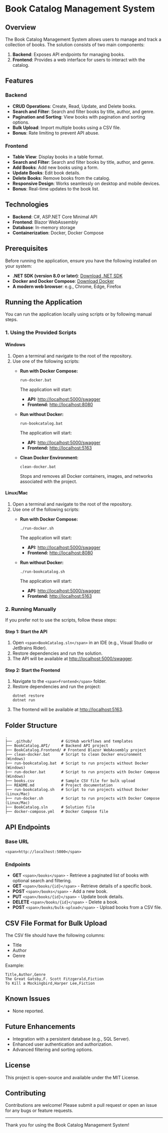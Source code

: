 # Book Catalog Management System

## Overview

The Book Catalog Management System allows users to manage and track a collection of books. The solution consists of two main components:

1. **Backend**: Exposes API endpoints for managing books.
2. **Frontend**: Provides a web interface for users to interact with the catalog.

## Features

### Backend

* **CRUD Operations**: Create, Read, Update, and Delete books.
* **Search and Filter**: Search and filter books by title, author, and genre.
* **Pagination and Sorting**: View books with pagination and sorting options.
* **Bulk Upload**: Import multiple books using a CSV file.
* **Bonus**: Rate limiting to prevent API abuse.

### Frontend

* **Table View**: Display books in a table format.
* **Search and Filter**: Search and filter books by title, author, and genre.
* **Add Books**: Add new books using a form.
* **Update Books**: Edit book details.
* **Delete Books**: Remove books from the catalog.
* **Responsive Design**: Works seamlessly on desktop and mobile devices.
* **Bonus**: Real-time updates to the book list.

## Technologies

* **Backend**: C#, ASP.NET Core Minimal API
* **Frontend**: Blazor WebAssembly
* **Database**: In-memory storage
* **Containerization**: Docker, Docker Compose

## Prerequisites

Before running the application, ensure you have the following installed on your system:

* **.NET SDK (version 8.0 or later)**: [Download .NET SDK](https://dotnet.microsoft.com/download)
* **Docker and Docker Compose**: [Download Docker](https://www.docker.com/products/docker-desktop)
* **A modern web browser**: e.g., Chrome, Edge, Firefox

## Running the Application

You can run the application locally using scripts or by following manual steps.

### 1. Using the Provided Scripts

#### Windows

1. Open a terminal and navigate to the root of the repository.
2. Use one of the following scripts:
   * **Run with Docker Compose:**

     ```
     run-docker.bat
     ```

     The application will start:

     * **API:** [http://localhost:5000/swagger](http://localhost:5000/swagger)
     * **Frontend:** [http://localhost:8080](http://localhost:8080)
   * **Run without Docker:**

     ```
     run-bookcatalog.bat
     ```

     The application will start:

     * **API:** [http://localhost:5000/swagger](http://localhost:5000/swagger)
     * **Frontend:** [http://localhost:5163](http://localhost:5163)
   * **Clean Docker Environment:**

     ```
     clean-docker.bat
     ```

     Stops and removes all Docker containers, images, and networks associated with the project.

#### Linux/Mac

1. Open a terminal and navigate to the root of the repository.
2. Use one of the following scripts:
   * **Run with Docker Compose:**

     ```
     ./run-docker.sh
     ```

     The application will start:

     * **API:** [http://localhost:5000/swagger](http://localhost:5000/swagger)
     * **Frontend:** [http://localhost:8080](http://localhost:8080)
   * **Run without Docker:**

     ```
     ./run-bookcatalog.sh
     ```

     The application will start:

     * **API:** [http://localhost:5000/swagger](http://localhost:5000/swagger)
     * **Frontend:** [http://localhost:5163](http://localhost:5163)

### 2. Running Manually

If you prefer not to use the scripts, follow these steps:

#### Step 1: Start the API

1. Open `<span>BookCatalog.sln</span>` in an IDE (e.g., Visual Studio or JetBrains Rider).
2. Restore dependencies and run the solution.
3. The API will be available at [http://localhost:5000/swagger](http://localhost:5000/swagger).

#### Step 2: Start the Frontend

1. Navigate to the `<span>Frontend</span>` folder.
2. Restore dependencies and run the project:
   ```
   dotnet restore
   dotnet run
   ```
3. The frontend will be available at [http://localhost:5163](http://localhost:5163).

## Folder Structure

```
.
├── .github/             # GitHub workflows and templates
├── BookCatalog.API/     # Backend API project
├── BookCatalog.Frontend/ # Frontend Blazor WebAssembly project
├── clean-docker.bat     # Script to clean Docker environment (Windows)
├── run-bookcatalog.bat  # Script to run projects without Docker (Windows)
├── run-docker.bat       # Script to run projects with Docker Compose (Windows)
├── books.csv            # Sample CSV file for bulk upload
├── README.md            # Project documentation
├── run-bookcatalog.sh   # Script to run projects without Docker (Linux/Mac)
├── run-docker.sh        # Script to run projects with Docker Compose (Linux/Mac)
├── BookCatalog.sln      # Solution file
├── docker-compose.yml   # Docker Compose file
```

## API Endpoints

### Base URL

`<span>http://localhost:5000</span>`

### Endpoints

* **GET** `<span>/books</span>` - Retrieve a paginated list of books with optional search and filtering.
* **GET** `<span>/books/{id}</span>` - Retrieve details of a specific book.
* **POST** `<span>/books</span>` - Add a new book.
* **PUT** `<span>/books/{id}</span>` - Update book details.
* **DELETE** `<span>/books/{id}</span>` - Delete a book.
* **POST** `<span>/books/bulk-upload</span>` - Upload books from a CSV file.

## CSV File Format for Bulk Upload

The CSV file should have the following columns:

* Title
* Author
* Genre

Example:

```
Title,Author,Genre
The Great Gatsby,F. Scott Fitzgerald,Fiction
To Kill a Mockingbird,Harper Lee,Fiction
```

## Known Issues

* None reported.

## Future Enhancements

* Integration with a persistent database (e.g., SQL Server).
* Enhanced user authentication and authorization.
* Advanced filtering and sorting options.

## License

This project is open-source and available under the MIT License.

## Contributing

Contributions are welcome! Please submit a pull request or open an issue for any bugs or feature requests.

---

Thank you for using the Book Catalog Management System!
